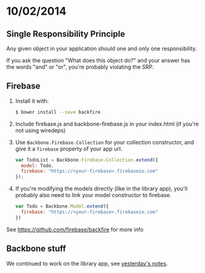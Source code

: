 # 10/02/2014

## Single Responsibility Principle
Any given object in your application should one and only one responsibility.

If you ask the question "What does this object do?" and your answer has the words "and" or "or", you're probably violating the SRP.

## Firebase
1. Install it with:
    ```sh
    $ bower install --save backfire
    ```
2. Include firebase.js and backbone-firebase.js in your index.html (if you're not using wiredeps)
3. Use `Backbone.Firebase.Collection` for your collection constructor, and give it a `firebase` property of your app url.

    ```js
    var TodoList = Backbone.Firebase.Collection.extend({
      model: Todo,
      firebase: "https://<your-firebase>.firebaseio.com"
    });
    ```

4. If you're modifying the models directly (like in the library app), you'll probably also need to link your model constructor to firebase.
    ```js
    var Todo = Backbone.Model.extend({
      firebase: "https://<your-firebase>.firebaseio.com"
    })
    ```

See https://github.com/firebase/backfire for more info

## Backbone stuff

We continued to work on the library app, see [yesterday's notes](../10-02-2014/).
